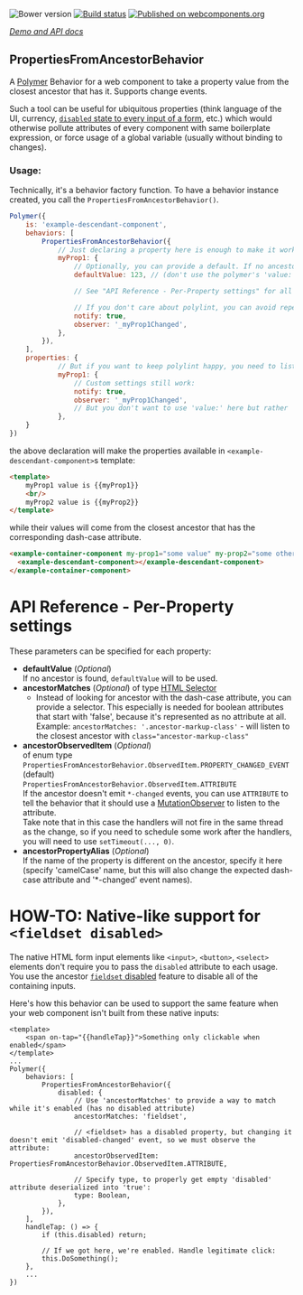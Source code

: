 ![Bower version](https://img.shields.io/bower/v/properties-from-ancestor-behavior.svg)
[![Build status](https://travis-ci.org/AqoviaElements/properties-from-ancestor-behavior.svg?branch=master)](https://travis-ci.org/AqoviaElements/properties-from-ancestor-behavior)
[![Published on webcomponents.org](https://img.shields.io/badge/webcomponents.org-published-blue.svg)](https://www.webcomponents.org/element/AqoviaElements/properties-from-ancestor-behavior)

_[Demo and API docs](https://www.webcomponents.org/element/AqoviaElements/properties-from-ancestor-behavior)_

<!--
```
<custom-element-demo>
  <template>
    <script src="../webcomponentsjs/webcomponents-lite.js"></script>
    <link rel="import" href="./demo/example-ancestor-component.html">
    <link rel="import" href="./demo/example-descendant-component.html">
    <style>
      papyrus-details { font-family: Roboto; background-color: #ddd; padding: 1em; border-radius: 4px; } 
      summary { font-size: 120%; font-weight: bold; }
    </style>
    <next-code-block></next-code-block>
  </template>
</custom-element-demo>
```
```html
    <example-ancestor-component my-prop1="Initial Value" my-prop2="Initial Value">
        <div>
            <example-descendant-component></example-descendant-component>
        </div>
        <div>
            <example-descendant-component></example-descendant-component>
        </div>
    </example-ancestor-component>
```
-->


## PropertiesFromAncestorBehavior

A <a href="https://www.polymer-project.org" target="_blank">Polymer</a> Behavior for a web component to take a property value from the closest ancestor that has it. Supports change events.

Such a tool can be useful for ubiquitous properties (think language of the UI, currency, [`disabled` state to every input of a form](#how-to-native-like-support-for-fieldset-disabled), etc.) which would otherwise pollute attributes of every component with same boilerplate expression, or force usage of a global variable (usually without binding to changes).

### Usage:

Technically, it's a behavior factory function. To have a behavior instance created, you call the `PropertiesFromAncestorBehavior()`.
```JavaScript
Polymer({
    is: 'example-descendant-component',
    behaviors: [
        PropertiesFromAncestorBehavior({
            // Just declaring a property here is enough to make it work.
            myProp1: {
                // Optionally, you can provide a default. If no ancestor is found, `defaultValue` will to be used:
                defaultValue: 123, // (don't use the polymer's 'value:' for this though, because it may cause double initialization - once with such value, once with the value from ancestor (if they're different). That's because we can only reach the ancestor on 'attached', which happens after defaults get applied.

                // See "API Reference - Per-Property settings" for all available options

                // If you don't care about polylint, you can avoid repetition and just put here all other property settings. They get passed to declaration of this property on the element:
                notify: true,
                observer: '_myProp1Changed',
            },
        }),
    ],
    properties: {
            // But if you want to keep polylint happy, you need to list the property here too:
            myProp1: {
                // Custom settings still work:
                notify: true,
                observer: '_myProp1Changed',
                // But you don't want to use 'value:' here but rather 'defaultValue:' above. See comment there for 'why'.
            },
    }
})
```

the above declaration will make the properties available in `<example-descendant-component>`s template:
```HTML
<template>
    myProp1 value is {{myProp1}}
    <br/>
    myProp2 value is {{myProp2}}
</template>
```

while their values will come from the closest ancestor that has the corresponding dash-case attribute.
```HTML
<example-container-component my-prop1="some value" my-prop2="some other value"><!-- Container can also be a simple HTML <div>. As long as it has the attributes. These attributes are a requirement to discover the ancestor. If the element also has matching properties, they instead will be taken and their changes listened to. -->
  <example-descendant-component></example-descendant-component>
</example-container-component>
```

# API Reference - Per-Property settings #
These parameters can be specified for each property:
- **defaultValue** (_Optional_)  
  If no ancestor is found, `defaultValue` will to be used.  
- **ancestorMatches** (_Optional_)
  of type <a href="ttps://www.w3.org/TR/selectors4/" target="_blank">HTML Selector</a>  
  - Instead of looking for ancestor with the dash-case attribute, you can provide a selector. This especially is needed for boolean attributes that start with 'false', because it's represented as no attribute at all.
  Example:
    `ancestorMatches: '.ancestor-markup-class'` - will listen to the closest ancestor with `class="ancestor-markup-class"`
- **ancestorObservedItem** (_Optional_)  
  of enum type  
    `PropertiesFromAncestorBehavior.ObservedItem.PROPERTY_CHANGED_EVENT` (default)  
    `PropertiesFromAncestorBehavior.ObservedItem.ATTRIBUTE`  
  If the ancestor doesn't emit `*-changed` events, you can use `ATTRIBUTE` to tell the behavior that it should use a <a href="https://developer.mozilla.org/en/docs/Web/API/MutationObserver" target="_blank">MutationObserver</a> to listen to the attribute.  
  Take note that in this case the handlers will not fire in the same thread as the change, so if you need to schedule some work after the handlers, you will need to use `setTimeout(..., 0)`.
- **ancestorPropertyAlias** (_Optional_)  
  If the name of the property is different on the ancestor, specify it here (specify 'camelCase' name, but this will also change the expected dash-case attribute and '*-changed' event names).  


# HOW-TO: Native-like support for `<fieldset disabled>`
The native HTML form input elements like `<input>`, `<button>`, `<select>` elements don't require you to pass the `disabled` attribute to each usage. You use the ancestor <a href="https://html.spec.whatwg.org/multipage/form-elements.html#attr-fieldset-disabled" target="_blank">`fieldset` disabled</a> feature to disable all of the containing inputs.

Here's how this behavior can be used to support the same feature when your web component isn't built from these native inputs:
```
<template>
    <span on-tap="{{handleTap}}">Something only clickable when enabled</span>
</template>
...
Polymer({
    behaviors: [
        PropertiesFromAncestorBehavior({
            disabled: {
                // Use 'ancestorMatches' to provide a way to match while it's enabled (has no disabled attribute)
                ancestorMatches: 'fieldset',

                // <fieldset> has a disabled property, but changing it doesn't emit 'disabled-changed' event, so we must observe the attribute:
                ancestorObservedItem: PropertiesFromAncestorBehavior.ObservedItem.ATTRIBUTE,

                // Specify type, to properly get empty 'disabled' attribute deserialized into 'true':
                type: Boolean,
            },
        }),
    ],
    handleTap: () => {
        if (this.disabled) return;
    
        // If we got here, we're enabled. Handle legitimate click:
        this.DoSomething();
    },
    ...
})
```
